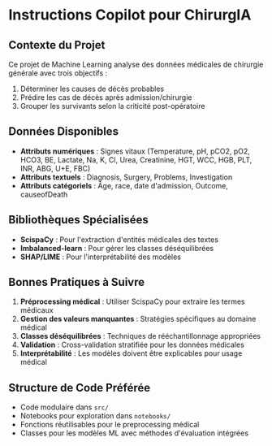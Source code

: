 <!-- Use this file to provide workspace-specific custom instructions to Copilot. For more details, visit https://code.visualstudio.com/docs/copilot/copilot-customization#_use-a-githubcopilotinstructionsmd-file -->

# Instructions Copilot pour ChirurgIA

## Contexte du Projet
Ce projet de Machine Learning analyse des données médicales de chirurgie générale avec trois objectifs :
1. Déterminer les causes de décès probables
2. Prédire les cas de décès après admission/chirurgie  
3. Grouper les survivants selon la criticité post-opératoire

## Données Disponibles
- **Attributs numériques** : Signes vitaux (Temperature, pH, pCO2, pO2, HCO3, BE, Lactate, Na, K, Cl, Urea, Creatinine, HGT, WCC, HGB, PLT, INR, ABG, U+E, FBC)
- **Attributs textuels** : Diagnosis, Surgery, Problems, Investigation
- **Attributs catégoriels** : Âge, race, date d'admission, Outcome, causeofDeath

## Bibliothèques Spécialisées
- **ScispaCy** : Pour l'extraction d'entités médicales des textes
- **Imbalanced-learn** : Pour gérer les classes déséquilibrées
- **SHAP/LIME** : Pour l'interprétabilité des modèles

## Bonnes Pratiques à Suivre
1. **Préprocessing médical** : Utiliser ScispaCy pour extraire les termes médicaux
2. **Gestion des valeurs manquantes** : Stratégies spécifiques au domaine médical
3. **Classes déséquilibrées** : Techniques de rééchantillonnage appropriées
4. **Validation** : Cross-validation stratifiée pour les données médicales
5. **Interprétabilité** : Les modèles doivent être explicables pour usage médical

## Structure de Code Préférée
- Code modulaire dans `src/`
- Notebooks pour exploration dans `notebooks/`
- Fonctions réutilisables pour le preprocessing médical
- Classes pour les modèles ML avec méthodes d'évaluation intégrées

